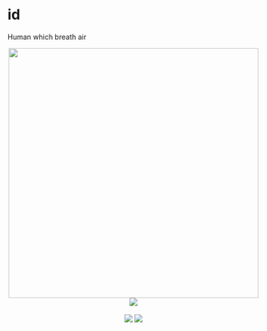 # id
Human which breath air

<div id="header" align="center">
  <img src="https://github.com/iidgg/iidgg/blob/main/giphy-downsized.webp" width="500"/>
  <br />
  
  <img src="https://komarev.com/ghpvc/?username=iidgg&style=flat-square&color=blue"/>
 
  <br />
  <br />
  
  <img src="https://github-readme-streak-stats.herokuapp.com/?user=iidgg&theme=dark"/> 
  
  
   <img src="https://github-readme-stats.vercel.app/api/top-langs/?username=iidgg&layout=compact&theme=vision-friendly-dark"/> 
  
</div>

